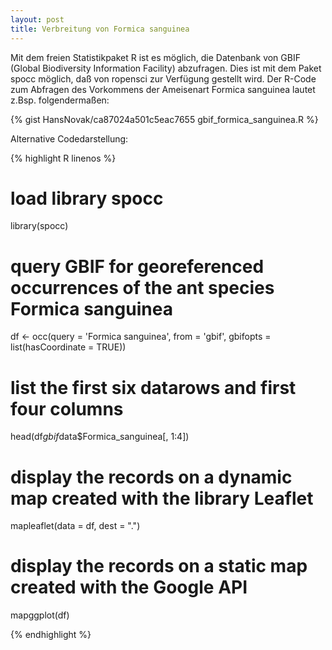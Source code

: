```yaml
---
layout: post
title: Verbreitung von Formica sanguinea
---
```


Mit dem freien Statistikpaket R ist es möglich, die Datenbank von GBIF (Global Biodiversity Information Facility) abzufragen. 
Dies ist mit dem Paket spocc möglich, daß von ropensci zur Verfügung gestellt wird. Der R-Code zum Abfragen des Vorkommens 
der Ameisenart Formica sanguinea lautet z.Bsp. folgendermaßen:

{% gist HansNovak/ca87024a501c5eac7655 gbif_formica_sanguinea.R %}

Alternative Codedarstellung:

{% highlight R linenos %}

# load library spocc
library(spocc)
 
# query GBIF for georeferenced occurrences of the ant species Formica sanguinea 
df <- occ(query = 'Formica sanguinea', from = 'gbif', gbifopts = list(hasCoordinate = TRUE))
 
# list the first six datarows and first four columns
head(df$gbif$data$Formica_sanguinea[, 1:4])
 
# display the records on a dynamic map created with the library Leaflet
mapleaflet(data = df, dest = ".")
 
# display the records on a static map created with the Google API
mapggplot(df)

{% endhighlight %}

